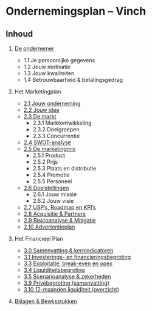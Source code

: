 # Ondernemingsplan – Vinch

## Inhoud

1. [De ondernemer](1_de_ondernemer.md)  
   - 1.1 Je persoonlijke gegevens  
   - 1.2 Jouw motivatie  
   - 1.3 Jouw kwaliteiten  
   - 1.4 Betrouwbaarheid & betalingsgedrag  

2. Het Marketingplan  
   - [2.1 Jouw onderneming](2_1_onderneming_en_idee.md)  
   - [2.2 Jouw idee](2_1_onderneming_en_idee.md)  
   - [2.3 De markt](2_3_4_markt_en_swot.md)  
     - 2.3.1 Marktontwikkeling  
     - 2.3.2 Doelgroepen  
     - 2.3.3 Concurrentie  
   - [2.4 SWOT-analyse](2_3_4_markt_en_swot.md)  
   - [2.5 De marketingmix](2_5_6_marketingmix_en_doelen.md)  
     - 2.5.1 Product  
     - 2.5.2 Prijs  
     - 2.5.3 Plaats en distributie  
     - 2.5.4 Promotie  
     - 2.5.5 Personeel  
   - [2.6 Doelstellingen](2_5_6_marketingmix_en_doelen.md)  
     - 2.6.1 Jouw missie  
     - 2.6.2 Jouw visie  
   - [2.7 USP’s, Roadmap en KPI’s](2_7_usps_roadmap_en_kpi.md)  
   - [2.8 Acquisitie & Partners](2_8_acquisitie_en_partners.md)  
   - [2.9 Risicoanalyse & Mitigatie](2_9_risicoanalyse_en_mitigatie.md)  
   - [2.10 Advertentieplan](2_10_advertentieplan.md)  

3. Het Financieel Plan  
   - [3.0 Samenvatting & kernindicatoren](3_financieel_plan.md)  
   - [3.1 Investerings- en financieringsbegroting](3_financieel_plan.md)  
   - [3.3 Exploitatie, break-even en opex](3_financieel_plan.md)  
   - [3.4 Liquiditeitsbegroting](3_financieel_plan.md)  
   - [3.5 Scenarioanalyse & zekerheden](3_financieel_plan.md)  
   - [3.9 Privébegroting (samenvatting)](3_financieel_plan.md)  
   - [3.10 12-maanden liquiditeit (overzicht)](3_1b_12mnd_liquiditeit.md)  

4. [Bijlagen & Bewijsstukken](4_bijlagen_en_bewijs.md)
